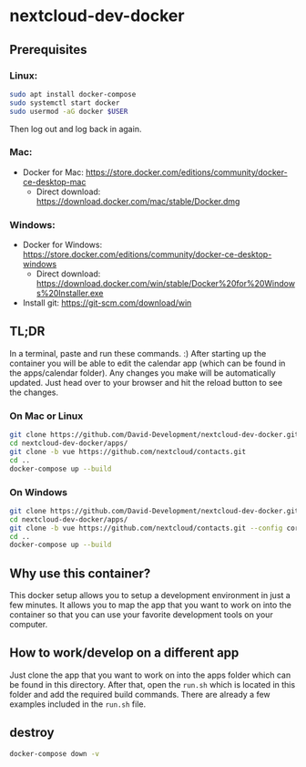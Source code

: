 # nextcloud-dev-docker

## Prerequisites

### Linux:

```bash
sudo apt install docker-compose
sudo systemctl start docker
sudo usermod -aG docker $USER
```
Then log out and log back in again.

### Mac:

- Docker for Mac: https://store.docker.com/editions/community/docker-ce-desktop-mac
  - Direct download: https://download.docker.com/mac/stable/Docker.dmg

### Windows:

- Docker for Windows: https://store.docker.com/editions/community/docker-ce-desktop-windows
  - Direct download: https://download.docker.com/win/stable/Docker%20for%20Windows%20Installer.exe
- Install git: https://git-scm.com/download/win



## TL;DR

In a terminal, paste and run these commands. :) After starting up the container you will be able to edit the calendar app (which can be found in the apps/calendar folder). Any changes you make will be automatically updated. Just head over to your browser and hit the reload button to see the changes.

### On Mac or Linux

```bash
git clone https://github.com/David-Development/nextcloud-dev-docker.git
cd nextcloud-dev-docker/apps/
git clone -b vue https://github.com/nextcloud/contacts.git
cd ..
docker-compose up --build
```

### On Windows

```bash
git clone https://github.com/David-Development/nextcloud-dev-docker.git --config core.autocrlf=input
cd nextcloud-dev-docker/apps/
git clone -b vue https://github.com/nextcloud/contacts.git --config core.autocrlf=input
cd ..
docker-compose up --build
```


## Why use this container?

This docker setup allows you to setup a development environment in just a few minutes. It allows you to map the app that you want to work on into the container so that you can use your favorite development tools on your computer.

## How to work/develop on a different app

Just clone the app that you want to work on into the apps folder which can be found in this directory. After that, open the `run.sh` which is located in this folder and add the required build commands. There are already a few examples included in the `run.sh` file.


## destroy

```bash
docker-compose down -v
```
